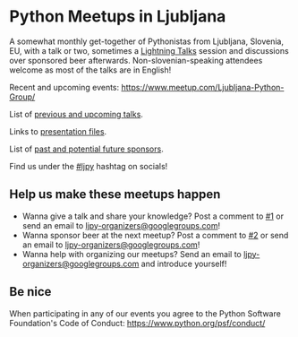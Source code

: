 # Python Meetups in Ljubljana

A somewhat monthly get-together of Pythonistas from Ljubljana, Slovenia, EU, with a talk or two, sometimes a [Lightning Talks](https://en.wikipedia.org/wiki/Lightning_talk) session and discussions over sponsored beer afterwards. Non-slovenian-speaking attendees welcome as most of the talks are in English!

Recent and upcoming events: https://www.meetup.com/Ljubljana-Python-Group/

List of [previous and upcoming talks](https://github.com/ljpy/meetups/issues/1).

Links to [presentation files](https://github.com/ljpy/meetups/blob/master/PRESENTATIONS.md).

List of [past and potential future sponsors](https://github.com/ljpy/meetups/issues/2).

Find us under the [#ljpy](https://twitter.com/search?q=%23ljpy) hashtag on socials!

## Help us make these meetups happen

* Wanna give a talk and share your knowledge? Post a comment to [#1](https://github.com/ljpy/meetups/issues/1) or send an email to ljpy-organizers@googlegroups.com!
* Wanna sponsor beer at the next meetup? Post a comment to [#2](https://github.com/ljpy/meetups/issues/2) or send an email to ljpy-organizers@googlegroups.com!
* Wanna help with organizing our meetups? Send an email to ljpy-organizers@googlegroups.com and introduce yourself!

## Be nice

When participating in any of our events you agree to the Python Software Foundation's Code of Conduct: https://www.python.org/psf/conduct/
